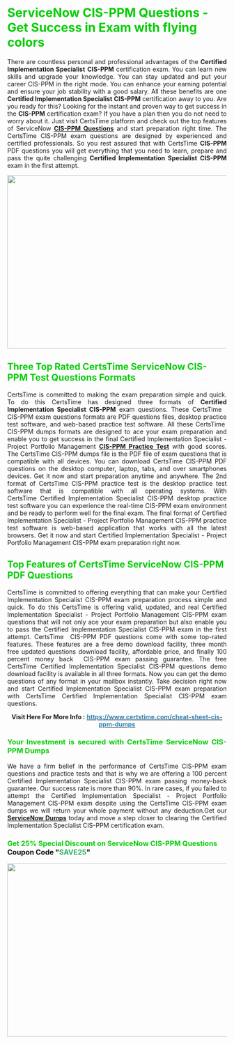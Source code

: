 <h1><span style="color:#00cc00;"><strong>ServiceNow CIS-PPM Questions - Get Success in Exam with flying colors</strong></span></h1>

<p style="text-align: justify;">There are countless personal and professional advantages of the <strong>Certified Implementation Specialist</strong> <strong>CIS-PPM</strong> certification exam. You can learn new skills and upgrade your knowledge. You can stay updated and put your career CIS-PPM in the right mode. You can enhance your earning potential and ensure your job stability with a good salary. All these benefits are one <strong>Certified Implementation Specialist</strong> <strong>CIS-PPM</strong> certification away to you. Are you ready for this? Looking for the instant and proven way to get success in the <strong></strong> <strong>CIS-PPM</strong> certification exam? If you have a plan then you do not need to worry about it. Just visit CertsTime platform and check out the top features of ServiceNow <strong><a href="https://www.certstime.com/cheat-sheet-cis-ppm-dumps">CIS-PPM Questions</a></strong> and start preparation right time. The CertsTime CIS-PPM exam questions are designed by experienced and certified professionals. So you rest assured that with CertsTime <strong></strong> <strong>CIS-PPM</strong> PDF questions you will get everything that you need to learn, prepare and pass the quite challenging <strong>Certified Implementation Specialist</strong> <strong>CIS-PPM</strong> exam in the first attempt.</p>

<p style="text-align: center;"><a href="https://www.certstime.com/cheat-sheet-cis-ppm-dumps"><img alt="" src="https://i.imgur.com/wlGiNOk.jpg" style="width: 700px; height: 398px;" /></a></p>

<h2><span style="color:#00cc00;"><strong>Three Top Rated CertsTime ServiceNow CIS-PPM Test Questions Formats</strong></span></h2>

<p style="text-align: justify;">CertsTime is committed to making the exam preparation simple and quick. To do this CertsTime has designed three formats of <strong>Certified Implementation Specialist CIS-PPM</strong> exam questions. These CertsTime   CIS-PPM exam questions formats are PDF questions files, desktop practice test software, and web-based practice test software. All these CertsTime  CIS-PPM dumps formats are designed to ace your exam preparation and enable you to get success in the final Certified Implementation Specialist - Project Portfolio Management <strong><a href="https://www.certstime.com/cheat-sheet-cis-ppm-dumps">CIS-PPM Practice Test</a></strong> with good scores. The CertsTime CIS-PPM dumps file is the PDF file of exam questions that is compatible with all devices. You can download CertsTime CIS-PPM PDF questions on the desktop computer, laptop, tabs, and over smartphones devices. Get it now and start preparation anytime and anywhere. The 2nd format of CertsTime CIS-PPM practice test is the desktop practice test software that is compatible with all operating systems. With CertsTime Certified Implementation Specialist CIS-PPM desktop practice test software you can experience the real-time CIS-PPM exam environment and be ready to perform well for the final exam. The final format of Certified Implementation Specialist - Project Portfolio Management CIS-PPM practice test software is web-based application that works with all the latest browsers. Get it now and start Certified Implementation Specialist - Project Portfolio Management CIS-PPM exam preparation right now.</p>

<h2><span style="color:#00cc00;"><strong>Top Features of CertsTime ServiceNow CIS-PPM PDF Questions</strong></span></h2>

<p style="text-align: justify;">CertsTime is committed to offering everything that can make your Certified Implementation Specialist CIS-PPM exam preparation process simple and quick. To do this CertsTime is offering valid, updated, and real Certified Implementation Specialist - Project Portfolio Management CIS-PPM exam questions that will not only ace your exam preparation but also enable you to pass the Certified Implementation Specialist CIS-PPM exam in the first attempt. CertsTime  CIS-PPM PDF questions come with some top-rated features. These features are a free demo download facility, three month free updated questions download facility, affordable price, and finally 100 percent money back  CIS-PPM exam passing guarantee. The free CertsTime Certified Implementation Specialist CIS-PPM questions demo download facility is available in all three formats. Now you can get the demo questions of any format in your mailbox instantly. Take decision right now and start Certified Implementation Specialist CIS-PPM exam preparation with CertsTime Certified Implementation Specialist CIS-PPM exam questions.</p>

<p style="text-align: center;"><strong>Visit Here For More Info :</strong> <strong><a href="https://www.certstime.com/cheat-sheet-cis-ppm-dumps"><span style="color:#2980b9;">https://www.certstime.com/cheat-sheet-cis-ppm-dumps</span></a></strong></p>

<h3 style="text-align: justify;"><span style="color:#00cc00;"><strong>Your Investment is secured with CertsTime ServiceNow CIS-PPM Dumps</strong></span></h3>

<p style="text-align: justify;">We have a firm belief in the performance of CertsTime CIS-PPM exam questions and practice tests and that is why we are offering a 100 percent Certified Implementation Specialist CIS-PPM exam passing money-back guarantee. Our success rate is more than 90%. In rare cases, if you failed to attempt the Certified Implementation Specialist - Project Portfolio Management CIS-PPM exam despite using the CertsTime CIS-PPM exam dumps we will return your whole payment without any deduction.Get our <strong><a href="https://www.certstime.com/servicenow-braindumps">ServiceNow Dumps</a></strong> today and move a step closer to clearing the Certified Implementation Specialist CIS-PPM certification exam.</p>

<h3 style="text-align: justify;"><strong><span style="font-size:16px;"><strong><span style="color:#00cc00;">Get 25% Special Discount on ServiceNow CIS-PPM Questions</span></strong><br />
<strong><span style="color:#000000;">Coupon Code</span></strong> <strong><span style="color:#000000;">"</span><span style="color:#27ae60;">SAVE</span><font color="#27ae60">25</font><span style="color:#000000;">"</span></strong></span></strong></h3>

<p style="text-align: center;"><strong><a href="https://www.certstime.com/cheat-sheet-cis-ppm-dumps"><img alt="" src="https://i.imgur.com/Gj1kXWu.jpg" style="width: 700px; height: 398px;" /></a></strong></p>
